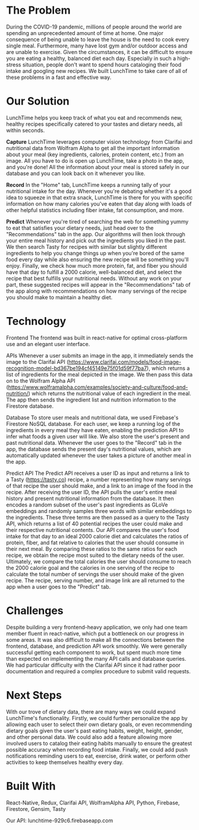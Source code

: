 # The Problem
During the COVID-19 pandemic, millions of people around the world are spending an unprecedented amount of time at home. One major consequence of being unable to leave the house is the need to cook every single meal. Furthermore, many have lost gym and/or outdoor access and are unable to exercise. Given the circumstances, it can be difficult to ensure you are eating a healthy, balanced diet each day. Especially in such a high-stress situation, people don't want to spend hours cataloging their food intake and googling new recipes. We built LunchTime to take care of all of these problems in a fast and effective way.

# Our Solution
LunchTime helps you keep track of what you eat and recommends new, healthy recipes specifically catered to your tastes and dietary needs, all within seconds.

**Capture** LunchTime leverages computer vision technology from Clarifai and nutritional data from Wolfram Alpha to get all the important information about your meal (key ingredients, calories, protein content, etc.) from an image. All you have to do is open up LunchTime, take a photo in the app, and you're done! All the information about your meal is stored safely in our database and you can look back on it whenever you like.

**Record** In the "Home" tab, LunchTime keeps a running tally of your nutritional intake for the day. Whenever you're debating whether it's a good idea to squeeze in that extra snack, LunchTime is there for you with specific information on how many calories you've eaten that day along with loads of other helpful statistics including fiber intake, fat consumption, and more.

**Predict** Whenever you're tired of searching the web for something yummy to eat that satisfies your dietary needs, just head over to the "Recommendations" tab in the app. Our algorithms will then look through your entire meal history and pick out the ingredients you liked in the past. We then search Tasty for recipes with similar but slightly different ingredients to help you change things up when you're bored of the same food every day while also ensuring the new recipe will be something you'll enjoy. Finally, we check how much more protein, fat, and fiber you should have that day to fulfill a 2000 calorie, well-balanced diet, and select the recipe that best fulfills your nutritional needs. Without any work on your part, these suggested recipes will appear in the "Recommendations" tab of the app along with recommendations on how many servings of the recipe you should make to maintain a healthy diet.

# Technology
Frontend The frontend was built in react-native for optimal cross-platform use and an elegant user interface.

APIs Whenever a user submits an image in the app, it immediately sends the image to the Clarifai API (https://www.clarifai.com/models/food-image-recognition-model-bd367be194cf45149e75f01d59f77ba7), which returns a list of ingredients for the meal depicted in the image. We then pass this data on to the Wolfram Alpha API (https://www.wolframalpha.com/examples/society-and-culture/food-and-nutrition/) which returns the nutritional value of each ingredient in the meal. The app then sends the ingredient list and nutrition information to the Firestore database.

Database To store user meals and nutritional data, we used Firebase's Firestore NoSQL database. For each user, we keep a running log of the ingredients in every meal they have eaten, enabling the prediction API to infer what foods a given user will like. We also store the user's present and past nutritional data. Whenever the user goes to the "Record" tab in the app, the database sends the present day's nutritional values, which are automatically updated whenever the user takes a picture of another meal in the app.

Predict API The Predict API receives a user ID as input and returns a link to a Tasty (https://tasty.co) recipe, a number representing how many servings of that recipe the user should make, and a link to an image of the food in the recipe. After receiving the user ID, the API pulls the user's entire meal history and present nutritional information from the database. It then encodes a random subset of the user's past ingredients as GLoVe embeddings and randomly samples three words with similar embeddings to the ingredients. These three terms are then passed as a query to the Tasty API, which returns a list of 40 potential recipes the user could make and their respective nutritional contents. Our API compares the user's food intake for that day to an ideal 2000 calorie diet and calculates the ratios of protein, fiber, and fat relative to calories that the user should consume in their next meal. By comparing these ratios to the same ratios for each recipe, we obtain the recipe most suited to the dietary needs of the user. Ultimately, we compare the total calories the user should consume to reach the 2000 calorie goal and the calories in one serving of the recipe to calculate the total number of servings the user should make of the given recipe. The recipe, serving number, and image link are all returned to the app when a user goes to the "Predict" tab.

# Challenges
Despite building a very frontend-heavy application, we only had one team member fluent in react-native, which put a bottleneck on our progress in some areas. It was also difficult to make all the connections between the frontend, database, and prediction API work smoothly. We were generally successful getting each component to work, but spent much more time than expected on implementing the many API calls and database queries. We had particular difficulty with the Clarifai API since it had rather poor documentation and required a complex procedure to submit valid requests.

# Next Steps
With our trove of dietary data, there are many ways we could expand LunchTime's functionality. Firstly, we could further personalize the app by allowing each user to select their own dietary goals, or even recommending dietary goals given the user's past eating habits, weight, height, gender, and other personal data. We could also add a feature allowing more involved users to catalog their eating habits manually to ensure the greatest possible accuracy when recording food intake. Finally, we could add push notifications reminding users to eat, exercise, drink water, or perform other activities to keep themselves healthy every day.

# Built With
React-Native, Redux, Clarifai API, WolframAlpha API, Python, Firebase, Firestore, Gensim, Tasty

Our API: lunchtime-929c6.firebaseapp.com

